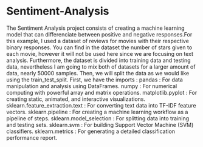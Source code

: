 # Sentiment-Analysis
The Sentiment Analysis project consists of creating a machine learning model that can differenciate between positive and negative responses.For this example, I used a dataset of reviews for movies with their respective binary responses. You can find in the dataset the number of stars given to each movie, however it will not be used here since we are focusing on text analysis. Furthermore, the dataset is divided into training data and testing data, nevertheless I am going to mix both of datasets for a larger amount of data, nearly 50000 samples. Then, we will split the data as we would like using the train_test_split.
First, we have the imports : 
pandas : For data manipulation and analysis using DataFrames.
numpy : For numerical computing with powerful array and matrix operations.
matplotlib.pyplot : For creating static, animated, and interactive visualizations.
sklearn.feature_extraction.text : For converting text data into TF-IDF feature vectors.
sklearn.pipeline : For creating a machine learning workflow as a pipeline of steps.
sklearn.model_selection : For splitting data into training and testing sets.
sklearn.svm : For building Support Vector Machine (SVM) classifiers.
sklearn.metrics : For generating a detailed classification performance report.
